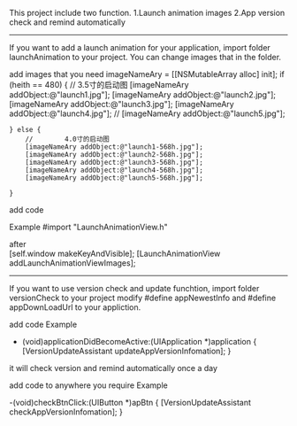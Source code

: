 This project include two function.
1.Launch animation images
2.App version check and remind automatically

************************************
If you want to add a launch animation for your application, import folder launchAnimation to your project.
You can change images that in the folder.


add images that you need
    imageNameAry = [[NSMutableArray alloc] init];
    if (heith == 480) {
//        3.5寸的启动图
        [imageNameAry addObject:@"launch1.jpg"];
        [imageNameAry addObject:@"launch2.jpg"];
        [imageNameAry addObject:@"launch3.jpg"];
        [imageNameAry addObject:@"launch4.jpg"];
//        [imageNameAry addObject:@"launch5.jpg"];

    } else {
        //        4.0寸的启动图
        [imageNameAry addObject:@"launch1-568h.jpg"];
        [imageNameAry addObject:@"launch2-568h.jpg"];
        [imageNameAry addObject:@"launch3-568h.jpg"];
        [imageNameAry addObject:@"launch4-568h.jpg"];
        [imageNameAry addObject:@"launch5-568h.jpg"];

    }


add code

Example
#import "LaunchAnimationView.h"

after  
[self.window makeKeyAndVisible];
[LaunchAnimationView addLaunchAnimationViewImages];
    

************************************
If you want to use version check and update funchtion, import folder versionCheck to your project 
modify #define appNewestInfo and #define appDownLoadUrl to your appliction.

 add code
 Example
- (void)applicationDidBecomeActive:(UIApplication *)application
{
    [VersionUpdateAssistant updateAppVersionInfomation];
}

it will check version and remind automatically once a day

add code to anywhere you require
Example

-(void)checkBtnClick:(UIButton *)apBtn
{
    [VersionUpdateAssistant checkAppVersionInfomation];
}



